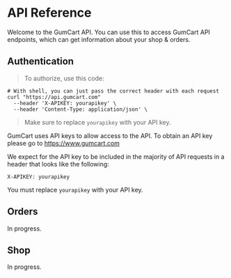 # API Reference

Welcome to the GumCart API. You can use this to access GumCart API endpoints, which can get information about your shop & orders.

## Authentication

> To authorize, use this code:

```shell
# With shell, you can just pass the correct header with each request
curl "https://api.gumcart.com"
  --header 'X-APIKEY: yourapikey' \
  --header 'Content-Type: application/json' \
```

> Make sure to replace `yourapikey` with your API key.

GumCart uses API keys to allow access to the API. To obtain an API key please go to https://www.gumcart.com

We expect for the API key to be included in the majority of API requests in a header that looks like the following:

`X-APIKEY: yourapikey`

<aside class="notice">
You must replace <code>yourapikey</code> with your API key.
</aside>

## Orders

In progress.

## Shop

In progress.
